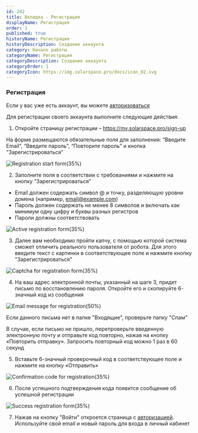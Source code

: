 ```yaml
---
id: 242
title: Вкладка - Регистрация
displayName: Регистрация
order: 1
published: true
historyName: Регистрация
historyDescription: Создание аккаунта
category: Начало работы
categoryName: Регистрация
categoryDescription: Создание аккаунта
categoryOrder: 1
categoryIcon: https://img.solarspace.pro/docs/icon_02.svg
---
```


### Регистрация
Если у вас уже есть аккаунт, вы можете [авторизоваться]([204])

Для регистрации своего аккаунта выполните следующие действия:

1. Откройте страницу регистрации – https://my.solarspace.pro/sign-up

На форме размещаются обязательные поля для заполнения: “Введите Email”, “Введите пароль”, “Повторите пароль” и кнопка "Зарегистрироваться”

![Registration start form(35%)](https://img.solarspace.pro/docs/registration-start-form.jpg "Стартовая форма регистрации")

2. Заполните поля в соответствии с требованиями и нажмите на кнопку “Зарегистрироваться”

- Email должен содержать символ @ и точку, разделяющую уровни домена (например, email@example.com)
- Пароль должен содержать не менее 8 символов и включать как минимум одну цифру и буквы разных регистров
- Пароли должны соответствовать

![Active registration form(35%)](https://img.solarspace.pro/docs/active-registration-form.jpg "Активная форма регистрации")

3. Далее вам необходимо пройти капчу, с помощью которой система cможет отличить реального пользователя от робота. Для этого введите текст с картинки в соответствующее поле и нажмите кнопку "Зарегистрироваться"

![Captcha for registration form(35%)](https://img.solarspace.pro/docs/captcha-for-registration-form.jpg "Капча для формы регистрации")

4. На ваш адрес электронной почты, указанный на шаге 3, придет письмо по восстановлению пароля. Откройте его и скопируйте 6-значный код из сообщения

![Email message for registration(50%)](https://img.solarspace.pro/docs/email-message-for-registration.jpg "Сообщение на почте для регистрации")

Если данного письма нет в папке "Входящие", проверьте папку "Спам" 

В случае, если письмо не пришло, перепроверьте введенную электронную почту и отправьте код повторно, нажав на кнопку «Повторить отправку». Запросить повторный код можно 1 раз в 60 секунд

5. Вставьте 6-значный проверочный код в соответствующее поле и нажмите на кнопку «Отправить»

![Confirmation code for registration(35%)](https://img.solarspace.pro/docs/confirmation-code-for-registration.jpg "Код подтверждения для регистрации")

6. После успешного подтверждения кода появится сообщение об успешной регистрации

![Success registration form(35%)](https://img.solarspace.pro/docs/success-registration-form.jpg "Успешная форма регистрации")

7. Нажав на кнопку "Войти" откроется страница с [авторизацией]([204]). Используйте свой email и новый пароль для входа в личный кабинет
